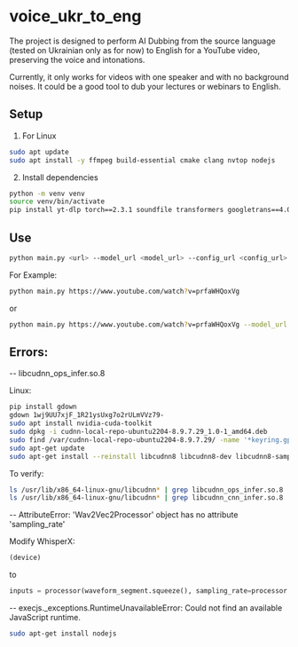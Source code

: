 # voice_ukr_to_eng

The project is designed to perform AI Dubbing from the source language (tested on Ukrainian only as for now) to English for a YouTube video, preserving the voice and intonations.

Currently, it only works for videos with one speaker and with no background noises. It could be a good tool to dub your lectures or webinars to English.

## Setup

1. For Linux

```bash
sudo apt update
sudo apt install -y ffmpeg build-essential cmake clang nvtop nodejs
```

2. Install dependencies

```bash
python -m venv venv
source venv/bin/activate
pip install yt-dlp torch==2.3.1 soundfile transformers googletrans==4.0.0rc1 whisperx==3.1.5 pydub nltk git+https://github.com/Nik-Kras/StyleTTS2.git translators moviepy
```

## Use

```bash
python main.py <url> --model_url <model_url> --config_url <config_url> --video_name <video_name>
```

For Example:


```bash
python main.py https://www.youtube.com/watch?v=prfaWHQoxVg
```

or

```bash
python main.py https://www.youtube.com/watch?v=prfaWHQoxVg --model_url "https://huggingface.co/ShoukanLabs/Vokan/resolve/main/Model/epoch_2nd_00012.pth" --config_url "https://huggingface.co/ShoukanLabs/Vokan/resolve/main/Model/config.yml" --video_name result.mp4
```

## Errors:


-- libcudnn_ops_infer.so.8

Linux:
```bash
pip install gdown
gdown 1wj9UU7xjF_1R21ysUxg7o2rULmVVz79-
sudo apt install nvidia-cuda-toolkit
sudo dpkg -i cudnn-local-repo-ubuntu2204-8.9.7.29_1.0-1_amd64.deb
sudo find /var/cudnn-local-repo-ubuntu2204-8.9.7.29/ -name '*keyring.gpg' -exec cp {} /usr/share/keyrings/ \;
sudo apt-get update
sudo apt-get install --reinstall libcudnn8 libcudnn8-dev libcudnn8-samples
```

To verify:
```bash
ls /usr/lib/x86_64-linux-gnu/libcudnn* | grep libcudnn_ops_infer.so.8
ls /usr/lib/x86_64-linux-gnu/libcudnn* | grep libcudnn_cnn_infer.so.8
```

-- AttributeError: 'Wav2Vec2Processor' object has no attribute 'sampling_rate'

Modify WhisperX:
```python
(device)
```

to

```python
inputs = processor(waveform_segment.squeeze(), sampling_rate=processor.feature_extractor.sampling_rate, return_tensors="pt").to(device)
```

-- execjs._exceptions.RuntimeUnavailableError: Could not find an available JavaScript runtime.

```bash
sudo apt-get install nodejs
```
